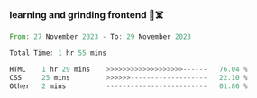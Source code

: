 ### learning and grinding frontend :space_invader::skull_and_crossbones:

<!--START_SECTION:waka-->

```rust
From: 27 November 2023 - To: 29 November 2023

Total Time: 1 hr 55 mins

HTML    1 hr 29 mins    >>>>>>>>>>>>>>>>>>>------   76.04 %
CSS     25 mins         >>>>>>-------------------   22.10 %
Other   2 mins          -------------------------   01.86 %
```

<!--END_SECTION:waka-->
